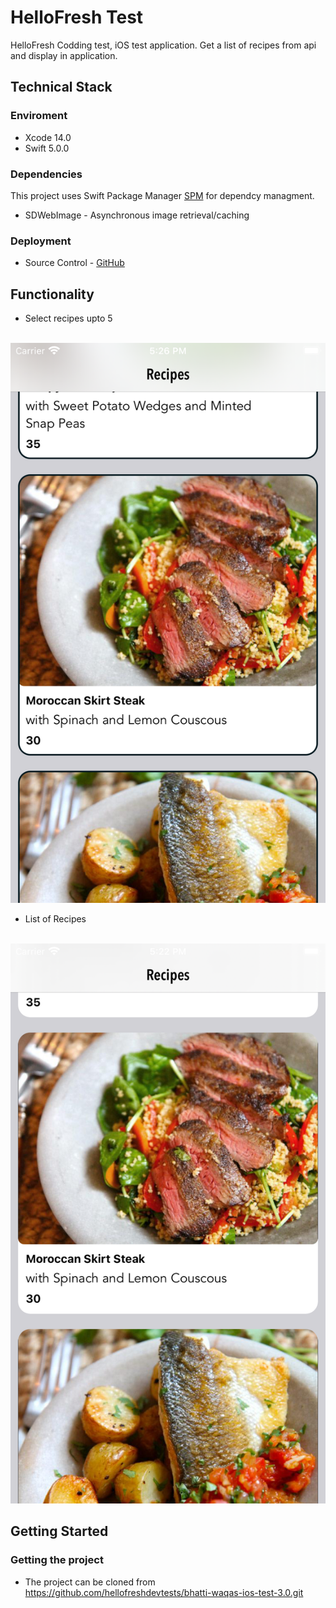 # HelloFresh Test

HelloFresh Codding test,  iOS test application. Get a list of recipes from api and display in application.

## Technical Stack

### Enviroment
- Xcode 14.0
- Swift 5.0.0

### Dependencies
This project uses Swift Package Manager [SPM](https://swift.org/package-manager/) for dependcy managment.

- SDWebImage - Asynchronous image retrieval/caching

### Deployment
- Source Control - [GitHub](https://github.com/)

## Functionality
- Select recipes upto 5
<br>
<img src = "README Files/recipes_selected.png" width = 600>

- List of Recipes
<br>
<img src = "README Files/recipes.png" width = 600>

## Getting Started
### Getting the project
- The project can be cloned from https://github.com/hellofreshdevtests/bhatti-waqas-ios-test-3.0.git
